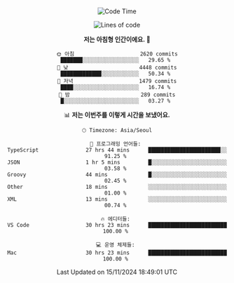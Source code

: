<div align="center">

<br />

 <!--START_SECTION:waka-->
![Code Time](http://img.shields.io/badge/Code%20Time-3%2C576%20hrs%2026%20mins-blue)

![Lines of code](https://img.shields.io/badge/%EC%A0%80%EB%8A%94%20%EC%97%AC%ED%83%9C%EA%B9%8C%EC%A7%80%20-4.5%20million%20%EC%A4%84%EC%9D%98%20%EC%BD%94%EB%93%9C%EB%A5%BC%20%EC%9E%91%EC%84%B1%ED%96%88%EC%96%B4%EC%9A%94.-blue)

**저는 아침형 인간이에요. 🐤** 

```text
🌞 아침                     2620 commits        ███████░░░░░░░░░░░░░░░░░░   29.65 % 
🌆 낮　                     4448 commits        █████████████░░░░░░░░░░░░   50.34 % 
🌃 저녁                     1479 commits        ████░░░░░░░░░░░░░░░░░░░░░   16.74 % 
🌙 밤　                     289 commits         █░░░░░░░░░░░░░░░░░░░░░░░░   03.27 % 
```


📊 **저는 이번주를 이렇게 시간을 보냈어요.** 

```text
🕑︎ Timezone: Asia/Seoul

💬 프로그래밍 언어들: 
TypeScript               27 hrs 44 mins      ███████████████████████░░   91.25 % 
JSON                     1 hr 5 mins         █░░░░░░░░░░░░░░░░░░░░░░░░   03.58 % 
Groovy                   44 mins             █░░░░░░░░░░░░░░░░░░░░░░░░   02.45 % 
Other                    18 mins             ░░░░░░░░░░░░░░░░░░░░░░░░░   01.00 % 
XML                      13 mins             ░░░░░░░░░░░░░░░░░░░░░░░░░   00.74 % 

🔥 에디터들: 
VS Code                  30 hrs 23 mins      █████████████████████████   100.00 % 

💻 운영 체제들: 
Mac                      30 hrs 23 mins      █████████████████████████   100.00 % 
```


 Last Updated on 15/11/2024 18:49:01 UTC
<!--END_SECTION:waka-->

</div>
